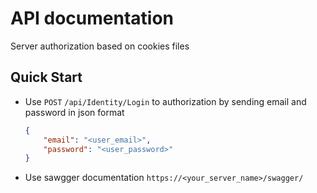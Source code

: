 # API documentation
Server authorization based on cookies files
## Quick Start
- Use `POST` `/api/Identity/Login` to authorization by sending email and password in json format
    ```json
    {
        "email": "<user_email>",
        "password": "<user_password>"
    }
    ```
 - Use sawgger documentation `https://<your_server_name>/swagger/`
